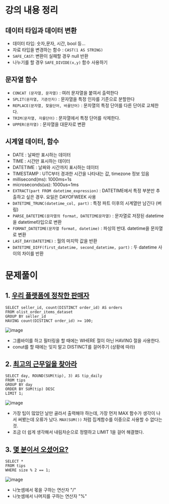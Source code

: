 # 강의 내용 정리
## 데이터 타입과 데이터 변환
  * 데이터 타입: 숫자,문자, 시간, bool 등...
  * 자료 타입을 변경하는 함수 : `CAST(1 AS STRING)`
  * `SAFE_CAST`: 변환이 실패할 경우 null 반환
  * 나누기를 할 경우 `SAFE_DIVIDE(x,y)` 함수 사용하기
## 문자열 함수
  * `CONCAT (문자열, 문자열)` : 여러 문자열을 붙여서 출력한다
  * `SPLIT(문자열, 기준인자)` : 문자열을 특정 인자를 기준으로 분할한다
  * `REPLACE(문자열, 찾을단어, 바꿀단어)` : 문자열의 특정 단어를 다른 단어로 교체한다.
  * `TRIM(문자열, 자를단어)` : 문자열에서 특정 단어를 삭제한다.
  * `UPPER(문자열)` : 문자열을 대문자로 변환
## 시계열 데이터, 함수
  * DATE : 날짜만 표시하는 데이터
  * TIME : 시간만 표시하는 데이터
  * DATETIME : 날짜와 시간까지 표시하는 데이터
  * TIMESTAMP : UTC부터 경과한 시간을 나타내는 값, timezone 정보 있음
  * millisecond(ms): 1000ms=1s
  * microseconds(us): 1000us=1ms
  * `EXTRACT(part FROM datetime_expression)` : DATETIME에서 특정 부분만 추출하고 싶은 경우. 요일은 DAYOFWEEK 사용
  * `DATETIME_TRUNC(datetime_col, part)` : 특정 파트 이후의 시계열만 남긴다 (버림)
  * `PARSE_DATETIME(문자열의 format, DATETIME문자열)` : 문자열로 저장된 datetime을 datetime타입으로 변환
  * `FORMAT_DATETIME(문자열 format, datetime)` : 파싱의 반대. datetime을 문자열로 변환
  * `LAST_DAY(DATETIME)` : 월의 마지막 값을 반환
  * `DATETIME_DIFF(first_datetime, second_datetime, part)` :  두 datetime 사이의 차이를 반환

# 문제풀이
## 1. [우리 플랫폼에 정착한 판매자](https://solvesql.com/problems/settled-sellers-1/)
```
SELECT seller_id, count(DISTINCT order_id) AS orders
FROM olist_order_items_dataset
GROUP BY seller_id
HAVING count(DISTINCT order_id) >= 100;
```
 ![image](https://github.com/user-attachments/assets/b6fcfde5-6521-4e3b-bb23-0bbb2b7b9bee)
 * 그룹바이를 하고 필터링을 할 때에는 WHERE 절이 아닌 HAVING 절을 사용한다.
 * conut를 할 때에는 잊지 말고 DISTINCT를 걸어주기 (상황에 따라)
 
## 2. [최고의 근무일을 찾아라](https://solvesql.com/problems/best-working-day/)
```
SELECT day, ROUND(SUM(tip), 3) AS tip_daily
FROM tips
GROUP BY day
ORDER BY SUM(tip) DESC
LIMIT 1;
```
![image](https://github.com/user-attachments/assets/5b767d48-dfcd-44ce-aba6-ef96780c4da5)
* 가장 팁이 많았던 날만 골라서 출력해야 하는데, 가장 먼저 MAX 함수가 생각이 나서 써봤는데 오류가 났다. `MAX(SUM())` 처럼 집계함수를 이중으로 사용할 수 없다는 것.
* 조금 더 쉽게 생각해서 내림차순으로 정렬하고 LIMIT 1을 걸어 해결했다.

## 3. [몇 분이서 오셨어요?](https://solvesql.com/problems/size-of-table/)
```
SELECT *
FROM tips
WHERE size % 2 == 1;
```
![image](https://github.com/user-attachments/assets/10c38666-de94-42f2-ae4b-13ba62e5730b)
* 나눗셈에서 몫을 구하는 연산자 "/"
* 나눗셈에서 나머지를 구하는 연산자 "%"


